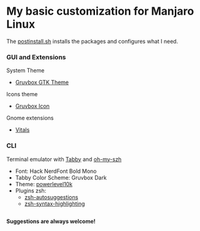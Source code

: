# My basic customization for Manjaro Linux


The [postinstall.sh](/postinstall.sh) installs the packages and configures what I need.

### GUI and Extensions

System Theme
- [Gruvbox GTK Theme](https://github.com/Fausto-Korpsvart/Gruvbox-GTK-Theme)

Icons theme
- [Gruvbox Icon](https://github.com/SylEleuth/gruvbox-plus-icon-pack)

Gnome extensions

- [Vitals](https://extensions.gnome.org/extension/1460/vitals/)


### CLI

Terminal emulator with [Tabby](https://tabby.sh/) and [oh-my-szh](https://ohmyz.sh/)

- Font: Hack NerdFont Bold Mono
- Tabby Color Scheme: Gruvbox Dark
- Theme: [powerlevel10k](https://github.com/romkatv/powerlevel10k)
- Plugins zsh:
    - [zsh-autosuggestions](https://github.com/zsh-users/zsh-autosuggestions)
    - [zsh-syntax-highlighting](https://github.com/zsh-users/zsh-syntax-highlighting)


##

#### Suggestions are always welcome!
